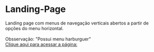 # Landing-Page
Landing page com menus de navegação verticais abertos a partir de opções do menu horizontal.<br/><br />
Obsservação: "Possui menu harburguer"<br />
[Clique aqui para acessar a página: ](https://marinsantos.github.io/Landng-Page/)
